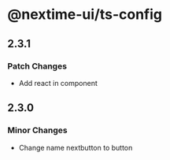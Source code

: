 # @nextime-ui/ts-config

## 2.3.1

### Patch Changes

- Add react in component

## 2.3.0

### Minor Changes

- Change name nextbutton to button
